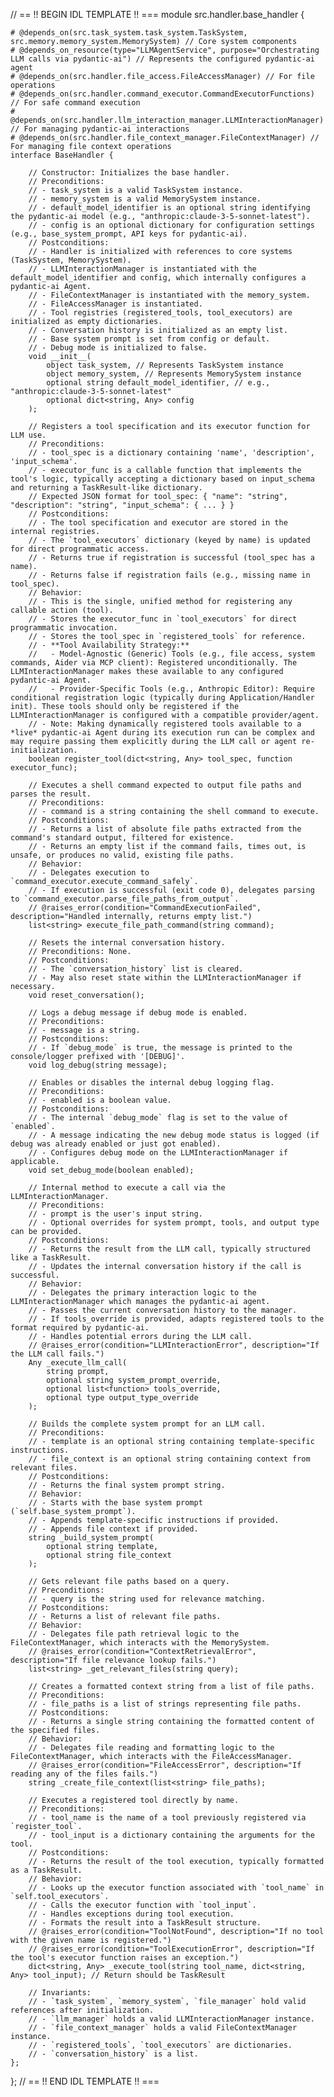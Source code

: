 // == !! BEGIN IDL TEMPLATE !! ===
module src.handler.base_handler {

    # @depends_on(src.task_system.task_system.TaskSystem, src.memory.memory_system.MemorySystem) // Core system components
    # @depends_on_resource(type="LLMAgentService", purpose="Orchestrating LLM calls via pydantic-ai") // Represents the configured pydantic-ai agent
    # @depends_on(src.handler.file_access.FileAccessManager) // For file operations
    # @depends_on(src.handler.command_executor.CommandExecutorFunctions) // For safe command execution
    # @depends_on(src.handler.llm_interaction_manager.LLMInteractionManager) // For managing pydantic-ai interactions
    # @depends_on(src.handler.file_context_manager.FileContextManager) // For managing file context operations
    interface BaseHandler {

        // Constructor: Initializes the base handler.
        // Preconditions:
        // - task_system is a valid TaskSystem instance.
        // - memory_system is a valid MemorySystem instance.
        // - default_model_identifier is an optional string identifying the pydantic-ai model (e.g., "anthropic:claude-3-5-sonnet-latest").
        // - config is an optional dictionary for configuration settings (e.g., base_system_prompt, API keys for pydantic-ai).
        // Postconditions:
        // - Handler is initialized with references to core systems (TaskSystem, MemorySystem).
        // - LLMInteractionManager is instantiated with the default_model_identifier and config, which internally configures a pydantic-ai Agent.
        // - FileContextManager is instantiated with the memory_system.
        // - FileAccessManager is instantiated.
        // - Tool registries (registered_tools, tool_executors) are initialized as empty dictionaries.
        // - Conversation history is initialized as an empty list.
        // - Base system prompt is set from config or default.
        // - Debug mode is initialized to false.
        void __init__(
            object task_system, // Represents TaskSystem instance
            object memory_system, // Represents MemorySystem instance
            optional string default_model_identifier, // e.g., "anthropic:claude-3-5-sonnet-latest"
            optional dict<string, Any> config
        );

        // Registers a tool specification and its executor function for LLM use.
        // Preconditions:
        // - tool_spec is a dictionary containing 'name', 'description', 'input_schema'.
        // - executor_func is a callable function that implements the tool's logic, typically accepting a dictionary based on input_schema and returning a TaskResult-like dictionary.
        // Expected JSON format for tool_spec: { "name": "string", "description": "string", "input_schema": { ... } }
        // Postconditions:
        // - The tool specification and executor are stored in the internal registries.
        // - The `tool_executors` dictionary (keyed by name) is updated for direct programmatic access.
        // - Returns true if registration is successful (tool_spec has a name).
        // - Returns false if registration fails (e.g., missing name in tool_spec).
        // Behavior:
        // - This is the single, unified method for registering any callable action (tool).
        // - Stores the executor_func in `tool_executors` for direct programmatic invocation.
        // - Stores the tool_spec in `registered_tools` for reference.
        // - **Tool Availability Strategy:**
        //   - Model-Agnostic (Generic) Tools (e.g., file access, system commands, Aider via MCP client): Registered unconditionally. The LLMInteractionManager makes these available to any configured pydantic-ai Agent.
        //   - Provider-Specific Tools (e.g., Anthropic Editor): Require conditional registration logic (typically during Application/Handler init). These tools should only be registered if the LLMInteractionManager is configured with a compatible provider/agent.
        // - Note: Making dynamically registered tools available to a *live* pydantic-ai Agent during its execution run can be complex and may require passing them explicitly during the LLM call or agent re-initialization.
        boolean register_tool(dict<string, Any> tool_spec, function executor_func);

        // Executes a shell command expected to output file paths and parses the result.
        // Preconditions:
        // - command is a string containing the shell command to execute.
        // Postconditions:
        // - Returns a list of absolute file paths extracted from the command's standard output, filtered for existence.
        // - Returns an empty list if the command fails, times out, is unsafe, or produces no valid, existing file paths.
        // Behavior:
        // - Delegates execution to `command_executor.execute_command_safely`.
        // - If execution is successful (exit code 0), delegates parsing to `command_executor.parse_file_paths_from_output`.
        // @raises_error(condition="CommandExecutionFailed", description="Handled internally, returns empty list.")
        list<string> execute_file_path_command(string command);

        // Resets the internal conversation history.
        // Preconditions: None.
        // Postconditions:
        // - The `conversation_history` list is cleared.
        // - May also reset state within the LLMInteractionManager if necessary.
        void reset_conversation();

        // Logs a debug message if debug mode is enabled.
        // Preconditions:
        // - message is a string.
        // Postconditions:
        // - If `debug_mode` is true, the message is printed to the console/logger prefixed with '[DEBUG]'.
        void log_debug(string message);

        // Enables or disables the internal debug logging flag.
        // Preconditions:
        // - enabled is a boolean value.
        // Postconditions:
        // - The internal `debug_mode` flag is set to the value of `enabled`.
        // - A message indicating the new debug mode status is logged (if debug was already enabled or just got enabled).
        // - Configures debug mode on the LLMInteractionManager if applicable.
        void set_debug_mode(boolean enabled);

        // Internal method to execute a call via the LLMInteractionManager.
        // Preconditions:
        // - prompt is the user's input string.
        // - Optional overrides for system prompt, tools, and output type can be provided.
        // Postconditions:
        // - Returns the result from the LLM call, typically structured like a TaskResult.
        // - Updates the internal conversation history if the call is successful.
        // Behavior:
        // - Delegates the primary interaction logic to the LLMInteractionManager which manages the pydantic-ai agent.
        // - Passes the current conversation history to the manager.
        // - If tools_override is provided, adapts registered tools to the format required by pydantic-ai.
        // - Handles potential errors during the LLM call.
        // @raises_error(condition="LLMInteractionError", description="If the LLM call fails.")
        Any _execute_llm_call(
            string prompt,
            optional string system_prompt_override,
            optional list<function> tools_override,
            optional type output_type_override
        );

        // Builds the complete system prompt for an LLM call.
        // Preconditions:
        // - template is an optional string containing template-specific instructions.
        // - file_context is an optional string containing context from relevant files.
        // Postconditions:
        // - Returns the final system prompt string.
        // Behavior:
        // - Starts with the base system prompt (`self.base_system_prompt`).
        // - Appends template-specific instructions if provided.
        // - Appends file context if provided.
        string _build_system_prompt(
            optional string template,
            optional string file_context
        );

        // Gets relevant file paths based on a query.
        // Preconditions:
        // - query is the string used for relevance matching.
        // Postconditions:
        // - Returns a list of relevant file paths.
        // Behavior:
        // - Delegates file path retrieval logic to the FileContextManager, which interacts with the MemorySystem.
        // @raises_error(condition="ContextRetrievalError", description="If file relevance lookup fails.")
        list<string> _get_relevant_files(string query);

        // Creates a formatted context string from a list of file paths.
        // Preconditions:
        // - file_paths is a list of strings representing file paths.
        // Postconditions:
        // - Returns a single string containing the formatted content of the specified files.
        // Behavior:
        // - Delegates file reading and formatting logic to the FileContextManager, which interacts with the FileAccessManager.
        // @raises_error(condition="FileAccessError", description="If reading any of the files fails.")
        string _create_file_context(list<string> file_paths);

        // Executes a registered tool directly by name.
        // Preconditions:
        // - tool_name is the name of a tool previously registered via `register_tool`.
        // - tool_input is a dictionary containing the arguments for the tool.
        // Postconditions:
        // - Returns the result of the tool execution, typically formatted as a TaskResult.
        // Behavior:
        // - Looks up the executor function associated with `tool_name` in `self.tool_executors`.
        // - Calls the executor function with `tool_input`.
        // - Handles exceptions during tool execution.
        // - Formats the result into a TaskResult structure.
        // @raises_error(condition="ToolNotFound", description="If no tool with the given name is registered.")
        // @raises_error(condition="ToolExecutionError", description="If the tool's executor function raises an exception.")
        dict<string, Any> _execute_tool(string tool_name, dict<string, Any> tool_input); // Return should be TaskResult

        // Invariants:
        // - `task_system`, `memory_system`, `file_manager` hold valid references after initialization.
        // - `llm_manager` holds a valid LLMInteractionManager instance.
        // - `file_context_manager` holds a valid FileContextManager instance.
        // - `registered_tools`, `tool_executors` are dictionaries.
        // - `conversation_history` is a list.
    };
};
// == !! END IDL TEMPLATE !! ===
